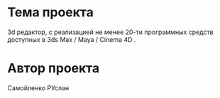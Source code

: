 # Тема проекта
3d редактор, с реализацией не менее 20-ти программных средств доступных в 3ds Max / Maya / Cinema 4D . 

# Автор проекта
Самойленко РУслан